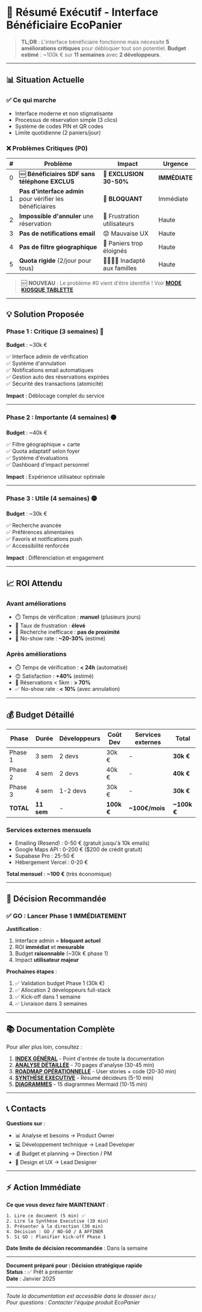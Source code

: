 # 🎯 Résumé Exécutif - Interface Bénéficiaire EcoPanier

> **TL;DR** : L'interface bénéficiaire fonctionne mais nécessite **5 améliorations critiques** pour débloquer tout son potentiel. **Budget estimé** : ~100k € sur **11 semaines** avec **2 développeurs**.

---

## 📊 Situation Actuelle

### ✅ Ce qui marche
- Interface moderne et non stigmatisante
- Processus de réservation simple (3 clics)
- Système de codes PIN et QR codes
- Limite quotidienne (2 paniers/jour)

### ❌ Problèmes Critiques (P0)

| # | Problème | Impact | Urgence |
|---|----------|--------|---------|
| 0 | 🆕 **Bénéficiaires SDF sans téléphone EXCLUS** | 🚫 **EXCLUSION 30-50%** | **IMMÉDIATE** |
| 1 | **Pas d'interface admin** pour vérifier les bénéficiaires | 🚫 **BLOQUANT** | Immédiate |
| 2 | **Impossible d'annuler** une réservation | 😤 Frustration utilisateurs | Haute |
| 3 | **Pas de notifications email** | 😟 Mauvaise UX | Haute |
| 4 | **Pas de filtre géographique** | 🚗 Paniers trop éloignés | Haute |
| 5 | **Quota rigide** (2/jour pour tous) | 👨‍👩‍👧‍👦 Inadapté aux familles | Haute |

> 🆕 **NOUVEAU** : Le problème #0 vient d'être identifié ! Voir **[MODE KIOSQUE TABLETTE](./BENEFICIAIRE_MODE_KIOSQUE_TABLETTE.md)**

---

## 💡 Solution Proposée

### Phase 1 : Critique (3 semaines) 🔴
**Budget** : ~30k €

✅ Interface admin de vérification  
✅ Système d'annulation  
✅ Notifications email automatiques  
✅ Gestion auto des réservations expirées  
✅ Sécurité des transactions (atomicité)

**Impact** : Déblocage complet du service

---

### Phase 2 : Importante (4 semaines) 🟠
**Budget** : ~40k €

✅ Filtre géographique + carte  
✅ Quota adaptatif selon foyer  
✅ Système d'évaluations  
✅ Dashboard d'impact personnel

**Impact** : Expérience utilisateur optimale

---

### Phase 3 : Utile (4 semaines) 🟡
**Budget** : ~30k €

✅ Recherche avancée  
✅ Préférences alimentaires  
✅ Favoris et notifications push  
✅ Accessibilité renforcée

**Impact** : Différenciation et engagement

---

## 📈 ROI Attendu

### Avant améliorations
- ⏱️ Temps de vérification : **manuel** (plusieurs jours)
- 😤 Taux de frustration : **élevé**
- 📍 Recherche inefficace : **pas de proximité**
- 🚫 No-show rate : **~20-30%** (estimé)

### Après améliorations
- ⏱️ Temps de vérification : **< 24h** (automatisé)
- 😊 Satisfaction : **+40%** (estimé)
- 📍 Réservations < 5km : **> 70%**
- ✅ No-show rate : **< 10%** (avec annulation)

---

## 💰 Budget Détaillé

| Phase | Durée | Développeurs | Coût Dev | Services externes | Total |
|-------|-------|--------------|----------|-------------------|-------|
| Phase 1 | 3 sem | 2 devs | 30k € | - | **30k €** |
| Phase 2 | 4 sem | 2 devs | 40k € | - | **40k €** |
| Phase 3 | 4 sem | 1-2 devs | 30k € | - | **30k €** |
| **TOTAL** | **11 sem** | - | **100k €** | **~100€/mois** | **~100k €** |

### Services externes mensuels
- Emailing (Resend) : 0-50 € (gratuit jusqu'à 10k emails)
- Google Maps API : 0-200 € ($200 de crédit gratuit)
- Supabase Pro : 25-50 €
- Hébergement Vercel : 0-20 €

**Total mensuel** : **~100 €** (très économique)

---

## 🎯 Décision Recommandée

### ✅ GO : Lancer Phase 1 IMMÉDIATEMENT

**Justification** :
1. Interface admin = **bloquant actuel**
2. ROI **immédiat** et **mesurable**
3. Budget **raisonnable** (~30k € phase 1)
4. Impact **utilisateur majeur**

**Prochaines étapes** :
1. ✅ Validation budget Phase 1 (30k €)
2. ✅ Allocation 2 développeurs full-stack
3. ✅ Kick-off dans 1 semaine
4. ✅ Livraison dans 3 semaines

---

## 📚 Documentation Complète

Pour aller plus loin, consultez :

1. **[INDEX GÉNÉRAL](./BENEFICIAIRE_INDEX.md)** - Point d'entrée de toute la documentation
2. **[ANALYSE DÉTAILLÉE](./BENEFICIAIRE_FONCTIONNEMENT_ANALYSE.md)** - 70 pages d'analyse (30-45 min)
3. **[ROADMAP OPÉRATIONNELLE](./BENEFICIAIRE_AMELIORATIONS_ROADMAP.md)** - User stories + code (20-30 min)
4. **[SYNTHÈSE EXECUTIVE](./BENEFICIAIRE_SYNTHESE_EXECUTIVE.md)** - Résumé décideurs (5-10 min)
5. **[DIAGRAMMES](./BENEFICIAIRE_DIAGRAMMES_FLUX.md)** - 15 diagrammes Mermaid (10-15 min)

---

## 📞 Contacts

**Questions sur** :
- 📊 Analyse et besoins → Product Owner
- 💻 Développement technique → Lead Developer  
- 💰 Budget et planning → Direction / PM
- 🎨 Design et UX → Lead Designer

---

## ⚡ Action Immédiate

**Ce que vous devez faire MAINTENANT** :

```
1. Lire ce document (5 min) ✅
2. Lire la Synthèse Executive (10 min)
3. Présenter à la direction (30 min)
4. Décision : GO / NO-GO / À AFFINER
5. Si GO : Planifier kick-off Phase 1
```

**Date limite de décision recommandée** : Dans la semaine

---

**Document préparé pour : Décision stratégique rapide**  
**Status** : ✅ Prêt à présenter  
**Date** : Janvier 2025

---

*Toute la documentation est accessible dans le dossier `docs/`*  
*Pour questions : Contacter l'équipe produit EcoPanier*

